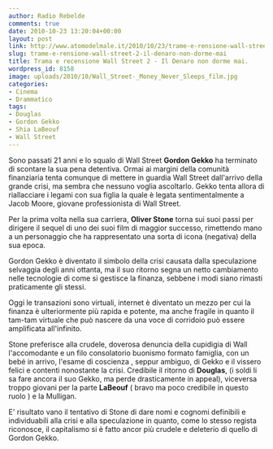 ```yaml
---
author: Radio Rebelde
comments: true
date: 2010-10-23 13:20:04+00:00
layout: post
link: http://www.atomodelmale.it/2010/10/23/trame-e-rensione-wall-street-2-il-denaro-non-dorme-mai/
slug: trame-e-rensione-wall-street-2-il-denaro-non-dorme-mai
title: Trama e recensione Wall Street 2 - Il Denaro non dorme mai.
wordpress_id: 8158
image: uploads/2010/10/Wall_Street-_Money_Never_Sleeps_film.jpg
categories:
- Cinema
- Drammatico
tags:
- Douglas
- Gordon Gekko
- Shia LaBeouf
- Wall Street
---
```


Sono passati 21 anni e lo squalo di Wall Street **Gordon Gekko** ha terminato di scontare la sua pena detentiva. Ormai ai margini della comunità finanziaria tenta comunque di mettere in guardia Wall Street dall'arrivo della grande crisi, ma sembra che nessuno voglia ascoltarlo. Gekko tenta allora di riallacciare i legami con sua figlia la quale è legata sentimentalmente a Jacob Moore, giovane professionista di Wall Street.

Per la prima volta nella sua carriera, **Oliver Stone** torna sui suoi passi per dirigere il sequel di uno dei suoi film di maggior successo, rimettendo mano a un personaggio che ha rappresentato una sorta di icona (negativa) della sua epoca.

Gordon Gekko è diventato il simbolo della crisi causata dalla speculazione selvaggia degli anni ottanta, ma il suo ritorno segna un netto cambiamento nelle tecnologie di come si gestisce la finanza, sebbene i modi siano rimasti praticamente gli stessi.

Oggi le transazioni sono virtuali, internet è diventato un mezzo per cui la finanza è ulteriormente più rapida e potente, ma anche fragile in quanto il tam-tam virtuale che può nascere da una voce di corridoio può essere amplificata all'infinito.

Stone preferisce alla crudele, doverosa denuncia della cupidigia di Wall l'accomodante e un filo consolatorio buonismo formato famiglia, con un bebé in arrivo, l'esame di coscienza , seppur ambiguo, di Gekko e il vissero felici e contenti nonostante la crisi. Credibile il ritorno di **Douglas**, (i soldi li sa fare ancora il suo Gekko, ma perde drasticamente in appeal), viceversa troppo giovani per la parte **LaBeouf** ( bravo ma poco credibile in questo ruolo ) e la Mulligan.

E' risultato vano il tentativo di Stone di dare nomi e cognomi definibili e individuabili alla crisi e alla speculazione in quanto, come lo stesso regista riconosce, il capitalismo si è fatto ancor più crudele e deleterio di quello di Gordon Gekko.
